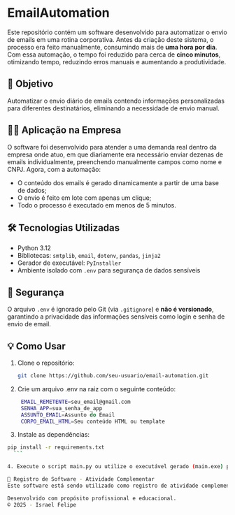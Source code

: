 # EmailAutomation

Este repositório contém um software desenvolvido para automatizar o envio de emails em uma rotina corporativa. Antes da criação deste sistema, o processo era feito manualmente, consumindo mais de **uma hora por dia**. Com essa automação, o tempo foi reduzido para cerca de **cinco minutos**, otimizando tempo, reduzindo erros manuais e aumentando a produtividade.

## 🎯 Objetivo

Automatizar o envio diário de emails contendo informações personalizadas para diferentes destinatários, eliminando a necessidade de envio manual.

## 🧑‍💻 Aplicação na Empresa

O software foi desenvolvido para atender a uma demanda real dentro da empresa onde atuo, em que diariamente era necessário enviar dezenas de emails individualmente, preenchendo manualmente campos como nome e CNPJ. Agora, com a automação:

- O conteúdo dos emails é gerado dinamicamente a partir de uma base de dados;
- O envio é feito em lote com apenas um clique;
- Todo o processo é executado em menos de 5 minutos.

## 🛠️ Tecnologias Utilizadas

- Python 3.12  
- Bibliotecas: `smtplib`, `email`, `dotenv`, `pandas`, `jinja2`
- Gerador de executável: `PyInstaller`
- Ambiente isolado com `.env` para segurança de dados sensíveis

## 🔐 Segurança

O arquivo `.env` é ignorado pelo Git (via `.gitignore`) e **não é versionado**, garantindo a privacidade das informações sensíveis como login e senha de envio de email.

## 💡 Como Usar

1. Clone o repositório:
   ```bash
   git clone https://github.com/seu-usuario/email-automation.git

2. Crie um arquivo .env na raiz com o seguinte conteúdo:
   ```bash
    EMAIL_REMETENTE=seu_email@gmail.com
    SENHA_APP=sua_senha_de_app
    ASSUNTO_EMAIL=Assunto do Email
    CORPO_EMAIL_HTML=Seu conteúdo HTML ou template

3. Instale as dependências:
  ```bash
  pip install -r requirements.txt
    ```

4. Execute o script main.py ou utilize o executável gerado (main.exe) para iniciar o envio.

📄 Registro de Software - Atividade Complementar
Este software está sendo utilizado como registro de atividade complementar no curso de Bacharelado em Tecnologia da Informação, pela Universidade Federal do Rio Grande do Norte(UFRN), como exemplo prático de aplicação de conhecimentos técnicos para resolver um problema real e otimizar processos de trabalho.

Desenvolvido com propósito profissional e educacional.
© 2025 - Israel Felipe

